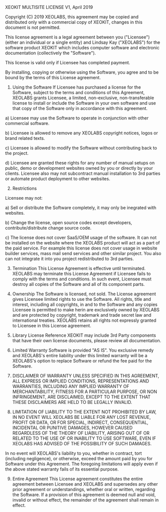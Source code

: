 XEOKIT MULTISITE LICENSE
V1, April 2019

Copyright (C) 2019 XEOLABS, this agreement may be
copied and distributed only with a commercial copy of XEOKIT,
changes in this document is not permitted.

This license agreement is a legal agreement between you
("Licensee") (either an individual or a single entity) and
Lindsay Kay ("XEOLABS") for the software product
XEOKIT which includes computer software and electronic
documentation (collectively the "Software").

This license is valid only if Licensee has completed payment.

By installing, copying or otherwise using the Software, you
agree and to be bound by the terms of this License agreement.

1. Using the Software
If Licensee has purchased a license for the Software, subject
to the terms and conditions of this Agreement, XEOLABS grants
Licensee, a limited, non-exclusive, non-transferable license to
install or include the Software in your own software and use
that copy of the Software only in accordance with this agreement.

a) Licensee may use the Software to operate in conjunction with
other commercial software.

b) Licensee is allowed to remove any XEOLABS copyright notices,
logos or brand related texts.

c) Licensee is allowed to modify the Software without contributing
back to the project.

d) Licensee are granted these rights for any number of manual
setups on public, demo or development websites owned by you
or directly by your clients. Licensee also may not subcontract
manual installation to 3rd parties or automate product
deployment to other websites.

2. Restrictions

Licensee may not:

a) Sell or distribute the Software completely, it may
only be inegrated with websites.

b) Change the license, open source codes except developers,
contribute/distribute change source code.

c) The license does not cover SaaS/OEM usage of the software.
It can not be installed on the website where the XEOLABS
product will act as a part of the paid service. For example
this license does not cover usage in website builder services,
mass mail send services and other similar project.
You also can not integrate it into you project
redistributed to 3rd parties.

3. Termination
This License Agreement is effective until terminated. XEOLABS
may terminate this License Agreement if Licensee fails to comply
with the terms and conditions. In such event, Licensee must
destroy all copies of the Software and all of its component
parts.

4. Ownership
The Software is licensed, not sold. The License agreement gives
Licensee limited rights to use the Software. All rights, title
and interest, including all copyrights, in and to the Software
and any copies Licensee is permitted to make herin are exclusively
owned by XEOLABS and are protected by copyright, trademark and
trade secret law and international treaties. XEOLABS retains
all rights not expressly granted to Licensee in this License
agreement.

5. Library License Reference
XEOKIT may include 3rd Party components that have their own
license documents, please review all documentation.

6. Limited Warranty
Software is provided "AS IS". You exclusive remedy and XEOLABS's
entire liability under this limited warranty will be a XEOLABS's
option to replace Software or refund the fee paid for the
Software.

7. DISCLAIMER OF WARRANTY
UNLESS SPECIFIED IN THIS AGREEMENT, ALL EXPRESS OR IMPLIED
CONDITIONS, REPRESENTATIONS AND WARRANTIES, INCLUDING ANY IMPLIED
WARRANTY OF MERCHANTABILITY, FITNESS FOR A PARTICULAR PURPOSE,
OR NON INFRINGEMENT, ARE DISCLAIMED, EXCEPT TO THE EXTENT THAT
THESE DISCLAIMERS ARE HELD TO BE LEGALLY INVALID.

8. LIMITATION OF LIABILITY
TO THE EXTENT NOT PROHIBITED BY LAW, IN NO EVENT WILL XEOLABS
BE LIABLE FOR ANY LOST REVENUE, PROFIT OR DATA, OR FOR SPECIAL,
INDIRECT, CONSEQUENTIAL, INCIDENTAL OR PUNITIVE DAMAGES, HOWEVER
CAUSED REGARDLESS OF THE THEORY OF LIABILITY, ARISING OUT OF OR
RELATED TO THE USE OF OR INABILITY TO USE SOFTWARE, EVEN IF
XEOLABS HAS ADVISED OF THE POSSIBILITY OF SUCH DAMAGES.

In no event will XEOLABS's liability to you, whether in
contract, tort (including negligence), or otherwise, exceed
the amount paid by you for Software under this Agreement. The
foregoing limitations will apply even if the above stated
warranty fails of its essential purpose.

9. Entire Agreement
This License agreement constitutes the entire agreement between
Licensee and XEOLABS and supersedes any other prior agreement
or understandings, whether oral or written, regarding the
Software. If a provision of this agreement is deemed null and
void, invalid or without effect, the remainder of the
agreement shall remain in effect.
